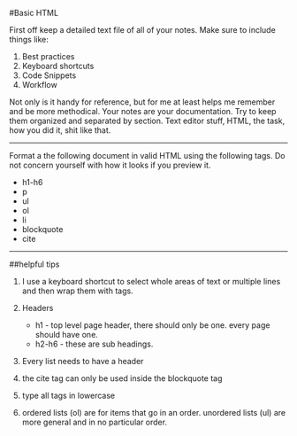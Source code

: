 #Basic HTML 

First off keep a detailed text file of all of your notes. Make sure to include things like:

1. Best practices
2. Keyboard shortcuts
3. Code Snippets
4. Workflow

Not only is it handy for reference, but for me at least helps me remember and be more methodical. Your notes are your documentation. Try to keep them organized and separated by section. Text editor stuff, HTML, the task, how you did it, shit like that.

------------------------------------------

Format a the following document in valid HTML using the following tags. Do not concern yourself with how it looks if you preview it. 

* h1-h6
* p
* ul
* ol
* li
* blockquote
* cite

-------------------------------------------

##helpful tips

1. I use a keyboard shortcut to select whole areas of text or multiple lines and then wrap them with tags.

2. Headers
	* h1 - top level page header, there should only be one. every page should have one.
	* h2-h6 - these are sub headings.

3. Every list needs to have a header

4. the cite tag can only be used inside the blockquote tag

5. type all tags in lowercase

6. ordered lists (ol) are for items that go in an order. unordered lists (ul) are more general and in no particular order.